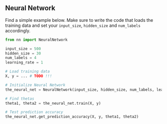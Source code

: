 ## Neural Network

Find a simple example below. Make sure to write the code that loads the training data and set your `input_size`, `hidden_size` and `num_labels` accordingly.

```python
from nn import NeuralNetwork

input_size = 500
hidden_size = 30
num_labels = 4
learning_rate = 1

# Load training data
X, y = ... # TODO !!!

# Initialize Neural Network
the_neural_net = NeuralNetwork(input_size, hidden_size, num_labels, learning_rate)

# Find thetas
theta1, theta2 = the_neural_net.train(X, y)

# Test prediction accuracy
the_neural_net.get_prediction_accuracy(X, y, theta1, theta2)
```
